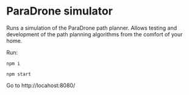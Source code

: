 
# ParaDrone simulator

Runs a simulation of the ParaDrone path planner. Allows testing and development of the path planning algorithms from the comfort of your home.

Run:

`npm i`

`npm start`

Go to http://locahost:8080/
